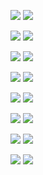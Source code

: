 <img src="mole-head.png" id="one" class="wgs__mole-head wgs__mole-head--hidden" /> <img src="mole-hill.png" class="wgs__dirt-pile" />

<img src="mole-head.png" id="two" class="wgs__mole-head wgs__mole-head--hidden" /> <img src="mole-hill.png" class="wgs__dirt-pile" />

<img src="mole-head.png" id="one" class="wgs__mole-head wgs__mole-head--hidden" /> <img src="mole-hill.png" class="wgs__dirt-pile" />

<img src="mole-head.png" id="two" class="wgs__mole-head wgs__mole-head--hidden wgs__mole-head--hidden" /> <img src="mole-hill.png" class="wgs__dirt-pile" />

<img src="mole-head.png" id="one" class="wgs__mole-head wgs__mole-head--hidden" /> <img src="mole-hill.png" class="wgs__dirt-pile" />

<img src="mole-head.png" id="two" class="wgs__mole-head wgs__mole-head--hidden" /> <img src="mole-hill.png" class="wgs__dirt-pile" />

<img src="mole-head.png" id="one" class="wgs__mole-head wgs__mole-head--hidden" /> <img src="mole-hill.png" class="wgs__dirt-pile" />

<img src="mole-head.png" id="two" class="wgs__mole-head wgs__mole-head--hidden" /> <img src="mole-hill.png" class="wgs__dirt-pile" />
